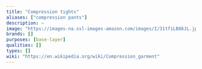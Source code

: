 ```yaml
---
title: "Compression tights"
aliases: ["compression pants"]
description: ~
image: "https://images-na.ssl-images-amazon.com/images/I/31tfiLB86JL.jpg"
brands: []
purposes: [base-layer]
qualities: []
types: []
wiki: "https://en.wikipedia.org/wiki/Compression_garment"
---
```

